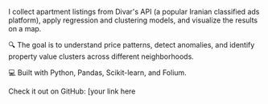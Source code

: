 I collect apartment listings from Divar's API (a popular Iranian classified ads platform), apply regression and clustering models, and visualize the results on a map.

🔍 The goal is to understand price patterns, detect anomalies, and identify property value clusters across different neighborhoods.

💻 Built with Python, Pandas, Scikit-learn, and Folium.

Check it out on GitHub: [your link here
